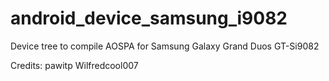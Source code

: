 android_device_samsung_i9082
============================
Device tree to compile AOSPA for Samsung Galaxy Grand Duos GT-Si9082

Credits: pawitp
Wilfredcool007
